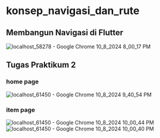 # konsep_navigasi_dan_rute

## Membangun Navigasi di Flutter
![localhost_58278 - Google Chrome 10_8_2024 8_00_17 PM](https://github.com/user-attachments/assets/f927341a-4d2c-4eb3-990c-81b67e6cef48)

## Tugas Praktikum 2

### home page
![localhost_61450 - Google Chrome 10_8_2024 9_40_54 PM](https://github.com/user-attachments/assets/0f0fd84d-6c9c-4436-98dd-fa95b04ef762)

### item page
![localhost_61450 - Google Chrome 10_8_2024 10_00_44 PM](https://github.com/user-attachments/assets/e6780a76-5704-4114-85b8-b29fbaf917a9)
![localhost_61450 - Google Chrome 10_8_2024 10_00_40 PM](https://github.com/user-attachments/assets/938fb651-acd2-4112-ad71-673a99fc6005)

